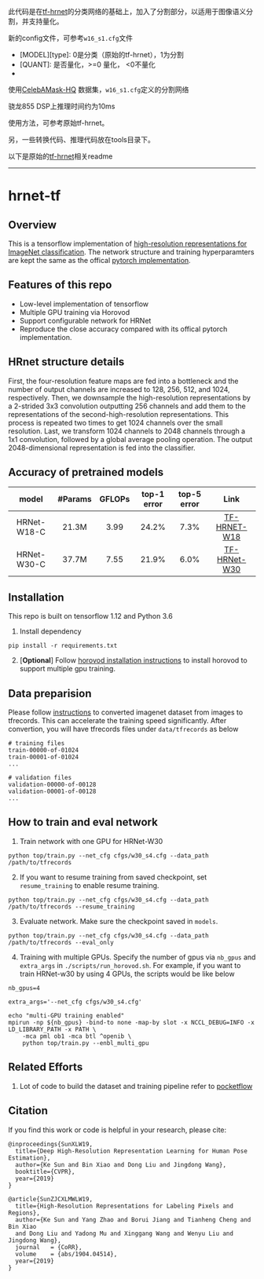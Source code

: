 此代码是在[tf-hrnet](https://github.com/yuanyuanli85/tf-hrnet)的分类网络的基础上，加入了分割部分，以适用于图像语义分割，并支持量化。

新的config文件，可参考`w16_s1.cfg`文件

* [MODEL][type]: 0是分类（原始的tf-hrnet），1为分割
* [QUANT]: 是否量化，>=0 量化， <0不量化
* [SEG]: 新加入的segmentation头，支持分割



使用[CelebAMask-HQ](https://github.com/switchablenorms/CelebAMask-HQ) 数据集，`w16_s1.cfg`定义的分割网络

骁龙855 DSP上推理时间约为10ms


使用方法，可参考原始tf-hrnet。

另，一些转换代码、推理代码放在tools目录下。

以下是原始的[tf-hrnet](https://github.com/yuanyuanli85/tf-hrnet)相关readme

-----------

# hrnet-tf

## Overview 
This is a tensorflow implementation of [high-resolution representations for ImageNet classification](https://arxiv.org/abs/1904.04514). The network structure and training hyperparamters are kept the same as the offical [pytorch implementation](https://github.com/HRNet/HRNet-Image-Classification).

## Features of this repo
* Low-level implementation of tensorflow
* Multiple GPU training via Horovod 
* Support configurable network for HRNet 
* Reproduce the close accuracy compared with its offical pytorch implementation.

## HRnet structure details
First, the four-resolution feature maps are fed into a bottleneck and the number of output channels are increased to 128, 256, 512, and 1024, respectively. Then, we downsample the high-resolution representations by a 2-strided 3x3 convolution outputting 256 channels and add them to the representations of the second-high-resolution representations. This process is repeated two times to get 1024 channels over the small resolution. Last, we transform 1024 channels to 2048 channels through a 1x1 convolution, followed by a global average pooling operation. The output 2048-dimensional representation is fed into the classifier.

## Accuracy of pretrained models
| model |#Params | GFLOPs |top-1 error| top-5 error| Link |
| :--: | :--: | :--: | :--: | :--: | :--: |
| HRNet-W18-C | 21.3M | 3.99 | 24.2% | 7.3% | [TF-HRNET-W18](https://drive.google.com/open?id=1sV92qsVkz1qXwvYOoxd3yZIVKXfj3gba)|
| HRNet-W30-C | 37.7M | 7.55 | 21.9% | 6.0% | [TF-HRNet-W30](https://drive.google.com/open?id=1mYxMA_H4E-R8GDkPylzV7679DTzui_f3)|



## Installation
This repo is built on tensorflow 1.12 and Python 3.6
1. Install dependency 
```
pip install -r requirements.txt
```
2. [**Optional**] Follow [horovod installation instructions]() to install horovod to support multiple gpu training.

## Data preparision
Please follow [instructions](https://github.com/tensorflow/models/tree/master/research/inception#getting-started) to converted imagenet dataset from images to tfrecords. This can accelerate the training speed significantly. After convertion, you will have tfrecords files under `data/tfrecords` as below
```
# training files
train-00000-of-01024
train-00001-of-01024
...

# validation files
validation-00000-of-00128
validation-00001-of-00128
...
```
## How to train and eval network 
1. Train network with one GPU for HRNet-W30
```
python top/train.py --net_cfg cfgs/w30_s4.cfg --data_path /path/to/tfrecords  
```

2.  If you want to resume training from saved checkpoint, set `resume_training` to enable resume training. 
```
python top/train.py --net_cfg cfgs/w30_s4.cfg --data_path /path/to/tfrecords --resume_training
```

3. Evaluate network. Make sure the checkpoint saved in `models`.
```
python top/train.py --net_cfg cfgs/w30_s4.cfg --data_path /path/to/tfrecords --eval_only
```

4. Training with multiple GPUs. Specify the number of gpus via `nb_gpus` and `extra_args` in  `./scripts/run_horovod.sh`.  For example, if you want to train HRNet-w30 by using 4 GPUs, the scripts would be like below

```
nb_gpus=4

extra_args='--net_cfg cfgs/w30_s4.cfg'

echo "multi-GPU training enabled"
mpirun -np ${nb_gpus} -bind-to none -map-by slot -x NCCL_DEBUG=INFO -x LD_LIBRARY_PATH -x PATH \
    -mca pml ob1 -mca btl ^openib \
    python top/train.py --enbl_multi_gpu  
```


## Related Efforts 
1. Lot of code to build the dataset and training pipeline refer to [pocketflow](https://github.com/Tencent/PocketFlow)


## Citation
If you find this work or code is helpful in your research, please cite:
````
@inproceedings{SunXLW19,
  title={Deep High-Resolution Representation Learning for Human Pose Estimation},
  author={Ke Sun and Bin Xiao and Dong Liu and Jingdong Wang},
  booktitle={CVPR},
  year={2019}
}

@article{SunZJCXLMWLW19,
  title={High-Resolution Representations for Labeling Pixels and Regions},
  author={Ke Sun and Yang Zhao and Borui Jiang and Tianheng Cheng and Bin Xiao 
  and Dong Liu and Yadong Mu and Xinggang Wang and Wenyu Liu and Jingdong Wang},
  journal   = {CoRR},
  volume    = {abs/1904.04514},
  year={2019}
}
````
